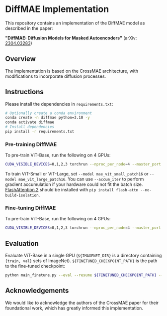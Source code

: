 # DiffMAE Implementation

This repository contains an implementation of the DiffMAE model as described in the paper:

**"DiffMAE: Diffusion Models for Masked Autoencoders"**
(arXiv: [2304.03283](https://arxiv.org/pdf/2304.03283))

## Overview

The implementation is based on the CrossMAE architecture, with modifications to incorporate diffusion processes.

## Instructions
Please install the dependencies in `requirements.txt`:
```sh
# Optionally create a conda environment
conda create -n diffmae python=3.10 -y
conda activate diffmae
# Install dependencies
pip install -r requirements.txt
```

### Pre-training DiffMAE
To pre-train ViT-Base, run the following on 4 GPUs:
```sh
CUDA_VISIBLE_DEVICES=0,1,2,3 torchrun --nproc_per_node=4 --master_port 1234 main_pretrain.py --batch_size 1024 --model mae_vit_base_patch16 --norm_pix_loss --blr 1.5e-4 --weight_decay 0.05 --data_path ${IMAGENET_DIR} --num_workers 20 --enable_flash_attention2 --multi_epochs_dataloader --output_dir output/imagenet-diffmae-vitb-pretrain-wfm-mr0.75-dd12-ep1600 --norm_pix_loss --cross_mae --weight_fm --decoder_depth 12 --mask_ratio 0.75 --epochs 1600 --warmup_epochs 40
```

To train ViT-Small or ViT-Large, set `--model mae_vit_small_patch16` or `--model mae_vit_large_patch16`. You can use `--accum_iter` to perform gradient accumulation if your hardware could not fit the batch size. [FlashAttention 2](https://github.com/Dao-AILab/flash-attention) should be installed with `pip install flash-attn --no-build-isolation`.

### Fine-tuning DiffMAE
To pre-train ViT-Base, run the following on 4 GPUs:
```sh
CUDA_VISIBLE_DEVICES=0,1,2,3 torchrun --nproc_per_node=4 --master_port 1234 main_finetune.py --batch_size 256 --model vit_base_patch16 --finetune output/imagenet-diffmae-vitb-pretrain-wfm-mr0.75-dd12-ep1600/checkpoint-1600.pth --epoch 100 --blr 5e-4 --layer_decay 0.65 --weight_decay 0.05 --drop_path 0.1 --reprob 0.25 --mixup 0.8 --cutmix 1.0 --dist_eval --data_path ${IMAGENET_DIR} --output_dir output/imagenet-diffmae-vitb-finetune-wfm-mr0.75-dd12-ep1600 --enable_flash_attention2 --multi_epochs_dataloader
```

## Evaluation
Evaluate ViT-Base in a single GPU (`${IMAGENET_DIR}` is a directory containing `{train, val}` sets of ImageNet). `${FINETUNED_CHECKPOINT_PATH}` is the path to the fine-tuned checkpoint:
```sh
python main_finetune.py --eval --resume ${FINETUNED_CHECKPOINT_PATH} --model vit_base_patch16 --batch_size 16 --data_path ${IMAGENET_DIR}
```

## Acknowledgements

We would like to acknowledge the authors of the CrossMAE paper for their foundational work, which has greatly informed this implementation.
